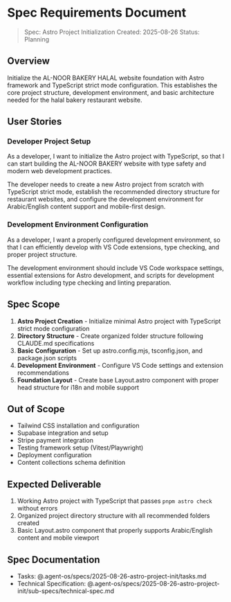 # Spec Requirements Document

> Spec: Astro Project Initialization
> Created: 2025-08-26
> Status: Planning

## Overview

Initialize the AL-NOOR BAKERY HALAL website foundation with Astro framework and TypeScript strict mode configuration. This establishes the core project structure, development environment, and basic architecture needed for the halal bakery restaurant website.

## User Stories

### Developer Project Setup

As a developer, I want to initialize the Astro project with TypeScript, so that I can start building the AL-NOOR BAKERY website with type safety and modern web development practices.

The developer needs to create a new Astro project from scratch with TypeScript strict mode, establish the recommended directory structure for restaurant websites, and configure the development environment for Arabic/English content support and mobile-first design.

### Development Environment Configuration

As a developer, I want a properly configured development environment, so that I can efficiently develop with VS Code extensions, type checking, and proper project structure.

The development environment should include VS Code workspace settings, essential extensions for Astro development, and scripts for development workflow including type checking and linting preparation.

## Spec Scope

1. **Astro Project Creation** - Initialize minimal Astro project with TypeScript strict mode configuration
2. **Directory Structure** - Create organized folder structure following CLAUDE.md specifications
3. **Basic Configuration** - Set up astro.config.mjs, tsconfig.json, and package.json scripts
4. **Development Environment** - Configure VS Code settings and extension recommendations
5. **Foundation Layout** - Create base Layout.astro component with proper head structure for i18n and mobile support

## Out of Scope

- Tailwind CSS installation and configuration
- Supabase integration and setup
- Stripe payment integration
- Testing framework setup (Vitest/Playwright)
- Deployment configuration
- Content collections schema definition

## Expected Deliverable

1. Working Astro project with TypeScript that passes `pnpm astro check` without errors
2. Organized project directory structure with all recommended folders created
3. Basic Layout.astro component that properly supports Arabic/English content and mobile viewport

## Spec Documentation

- Tasks: @.agent-os/specs/2025-08-26-astro-project-init/tasks.md
- Technical Specification: @.agent-os/specs/2025-08-26-astro-project-init/sub-specs/technical-spec.md